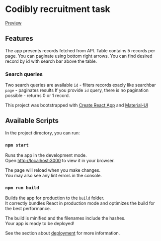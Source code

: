 # Codibly recruitment task

[Preview](https://jocular-fudge-c52ed2.netlify.app/)

## Features

The app presents records fetched from API. 
Table contains 5 records per page. 
You can paginate using bottom right arrows. 
You can find desired record by id with search bar above the table. 

### Search queries
Two search queries are available 
`id` - filters records exacly like searchbar
`page` - paginates results
If you provide `id` query, there is no pagination possible - returns 0 or 1 record.


This project was bootstrapped with [Create React App](https://github.com/facebook/create-react-app) and [Material-UI](https://mui.com/)


## Available Scripts

In the project directory, you can run:

### `npm start`

Runs the app in the development mode.\
Open [http://localhost:3000](http://localhost:3000) to view it in your browser.

The page will reload when you make changes.\
You may also see any lint errors in the console.


### `npm run build`

Builds the app for production to the `build` folder.\
It correctly bundles React in production mode and optimizes the build for the best performance.

The build is minified and the filenames include the hashes.\
Your app is ready to be deployed!

See the section about [deployment](https://facebook.github.io/create-react-app/docs/deployment) for more information.


